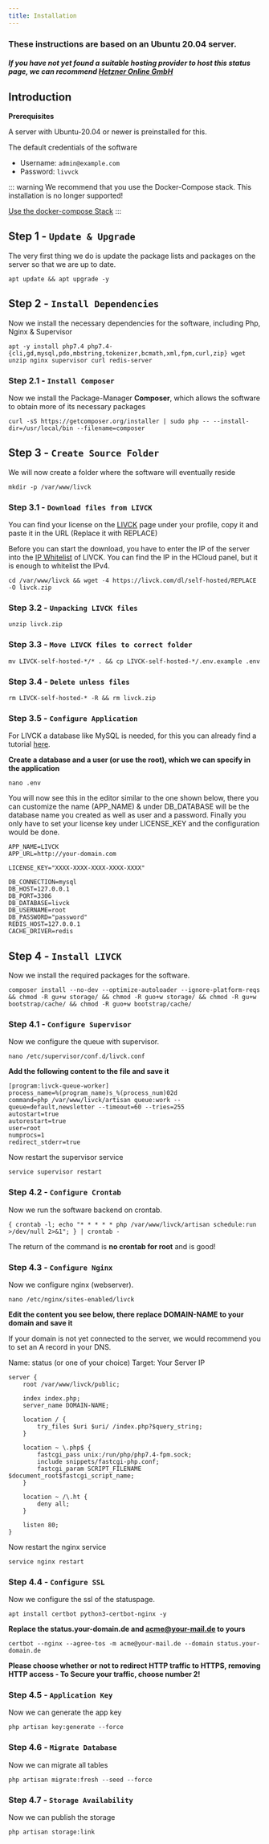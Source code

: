 ```yaml
---
title: Installation
---
```


### These instructions are based on an Ubuntu 20.04 server.
##### If you have not yet found a suitable hosting provider to host this status page, we can recommend [Hetzner Online GmbH](https://hetzner.cloud/?ref=1sCLayBw4vyG)

## Introduction

**Prerequisites**

A server with Ubuntu-20.04 or newer is preinstalled for this.

The default credentials of the software
* Username: `admin@example.com`
* Password: `livvck`

::: warning
We recommend that you use the Docker-Compose stack.
This installation is no longer supported!

[Use the docker-compose Stack](/docker-compose)
:::

## Step 1 - `Update & Upgrade`

The very first thing we do is update the package lists and packages on the server so that we are up to date.

```shell
apt update && apt upgrade -y
```

## Step 2 - `Install Dependencies`

Now we install the necessary dependencies for the software, including Php, Nginx & Supervisor

```shell
apt -y install php7.4 php7.4-{cli,gd,mysql,pdo,mbstring,tokenizer,bcmath,xml,fpm,curl,zip} wget unzip nginx supervisor curl redis-server
```

### Step 2.1 - `Install Composer`

Now we install the Package-Manager **Composer**, which allows the software to obtain more of its necessary packages

```shell
curl -sS https://getcomposer.org/installer | sudo php -- --install-dir=/usr/local/bin --filename=composer
```

## Step 3 - `Create Source Folder`

We will now create a folder where the software will eventually reside

```shell
mkdir -p /var/www/livck
```

### Step 3.1 - `Download files from LIVCK`

You can find your license on the [LIVCK](https://livck.com/manage/licenses) page under your profile, copy it and paste it in the URL (Replace it with REPLACE)

Before you can start the download, you have to enter the IP of the server into the [IP Whitelist](https://livck.com/manage/whitelist) of LIVCK. You can find the IP in the HCloud panel, but it is enough to whitelist the IPv4.

```shell
cd /var/www/livck && wget -4 https://livck.com/dl/self-hosted/REPLACE -O livck.zip
```

### Step 3.2 - `Unpacking LIVCK files`

```shell
unzip livck.zip
```

### Step 3.3 - `Move LIVCK files to correct folder`

```shell
mv LIVCK-self-hosted-*/* . && cp LIVCK-self-hosted-*/.env.example .env
```

### Step 3.4 - `Delete unless files`

```shell
rm LIVCK-self-hosted-* -R && rm livck.zip
```

### Step 3.5 - `Configure Application`

For LIVCK a database like MySQL is needed, for this you can already find a tutorial [here](https://www.digitalocean.com/community/tutorials/how-to-install-mysql-on-ubuntu-20-04-de).

**Create a database and a user (or use the root), which we can specify in the application**

```shell
nano .env
```

You will now see this in the editor similar to the one shown below, there you can customize the name (APP_NAME) & under DB_DATABASE will be the database name you created as well as user and a password.
Finally you only have to set your license key under LICENSE_KEY and the configuration would be done.

```dotenv
APP_NAME=LIVCK
APP_URL=http://your-domain.com

LICENSE_KEY="XXXX-XXXX-XXXX-XXXX-XXXX"

DB_CONNECTION=mysql
DB_HOST=127.0.0.1
DB_PORT=3306
DB_DATABASE=livck
DB_USERNAME=root
DB_PASSWORD="password"
REDIS_HOST=127.0.0.1
CACHE_DRIVER=redis
```

## Step 4 - `Install LIVCK`

Now we install the required packages for the software.

```shell
composer install --no-dev --optimize-autoloader --ignore-platform-reqs && chmod -R gu+w storage/ && chmod -R guo+w storage/ && chmod -R gu+w bootstrap/cache/ && chmod -R guo+w bootstrap/cache/
```

### Step 4.1 - `Configure Supervisor`

Now we configure the queue with supervisor.

```shell
nano /etc/supervisor/conf.d/livck.conf
```

**Add the following content to the file and save it**

```
[program:livck-queue-worker]
process_name=%(program_name)s_%(process_num)02d
command=php /var/www/livck/artisan queue:work --queue=default,newsletter --timeout=60 --tries=255
autostart=true
autorestart=true
user=root
numprocs=1
redirect_stderr=true
```

Now restart the supervisor service

```shell
service supervisor restart
```

### Step 4.2 - `Configure Crontab`

Now we run the software backend on crontab.

```shell
{ crontab -l; echo "* * * * * php /var/www/livck/artisan schedule:run >/dev/null 2>&1"; } | crontab -
```

The return of the command is **no crontab for root** and is good!

### Step 4.3 - `Configure Nginx`

Now we configure nginx (webserver).

```shell
nano /etc/nginx/sites-enabled/livck
```

**Edit the content you see below, there replace DOMAIN-NAME to your domain and save it**

If your domain is not yet connected to the server, we would recommend you to set an A record in your DNS.

Name: status (or one of your choice)
Target: Your Server IP

```
server {
    root /var/www/livck/public;

    index index.php;
    server_name DOMAIN-NAME;

    location / {
        try_files $uri $uri/ /index.php?$query_string;
    }

    location ~ \.php$ {
        fastcgi_pass unix:/run/php/php7.4-fpm.sock;
        include snippets/fastcgi-php.conf;
        fastcgi_param SCRIPT_FILENAME $document_root$fastcgi_script_name;
    }

    location ~ /\.ht {
        deny all;
    }

    listen 80;
}
```

Now restart the nginx service

```shell
service nginx restart
```

### Step 4.4 - `Configure SSL`

Now we configure the ssl of the statuspage.

```shell
apt install certbot python3-certbot-nginx -y
```

**Replace the status.your-domain.de and acme@your-mail.de to yours**

```shell
certbot --nginx --agree-tos -m acme@your-mail.de --domain status.your-domain.de
```

**Please choose whether or not to redirect HTTP traffic to HTTPS, removing HTTP access - To Secure your traffic, choose number 2!**

### Step 4.5 - `Application Key`

Now we can generate the app key

```shell
php artisan key:generate --force
```

### Step 4.6 - `Migrate Database`

Now we can migrate all tables

```shell
php artisan migrate:fresh --seed --force
```

### Step 4.7 - `Storage Availability`

Now we can publish the storage

```shell
php artisan storage:link
```


















